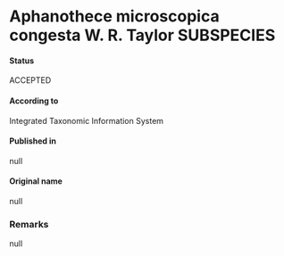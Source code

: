 # Aphanothece microscopica congesta W. R. Taylor SUBSPECIES

#### Status
ACCEPTED

#### According to
Integrated Taxonomic Information System

#### Published in
null

#### Original name
null

### Remarks
null